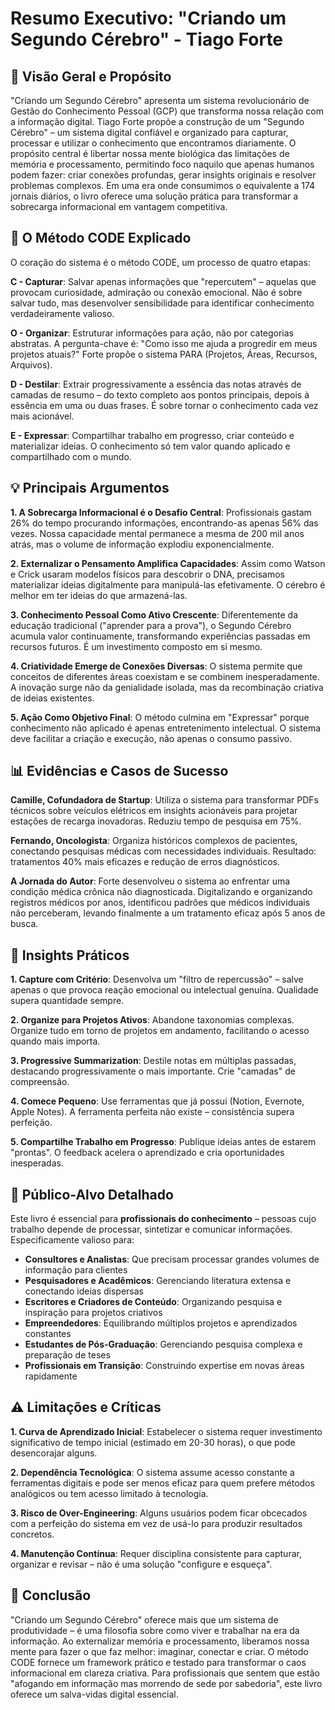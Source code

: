 # Resumo Executivo: "Criando um Segundo Cérebro" - Tiago Forte

## 📌 Visão Geral e Propósito

"Criando um Segundo Cérebro" apresenta um sistema revolucionário de Gestão do Conhecimento Pessoal (GCP) que transforma nossa relação com a informação digital. Tiago Forte propõe a construção de um "Segundo Cérebro" – um sistema digital confiável e organizado para capturar, processar e utilizar o conhecimento que encontramos diariamente. O propósito central é libertar nossa mente biológica das limitações de memória e processamento, permitindo foco naquilo que apenas humanos podem fazer: criar conexões profundas, gerar insights originais e resolver problemas complexos. Em uma era onde consumimos o equivalente a 174 jornais diários, o livro oferece uma solução prática para transformar a sobrecarga informacional em vantagem competitiva.

## 🔄 O Método CODE Explicado

O coração do sistema é o método CODE, um processo de quatro etapas:

**C - Capturar**: Salvar apenas informações que "repercutem" – aquelas que provocam curiosidade, admiração ou conexão emocional. Não é sobre salvar tudo, mas desenvolver sensibilidade para identificar conhecimento verdadeiramente valioso.

**O - Organizar**: Estruturar informações para ação, não por categorias abstratas. A pergunta-chave é: "Como isso me ajuda a progredir em meus projetos atuais?" Forte propõe o sistema PARA (Projetos, Áreas, Recursos, Arquivos).

**D - Destilar**: Extrair progressivamente a essência das notas através de camadas de resumo – do texto completo aos pontos principais, depois à essência em uma ou duas frases. É sobre tornar o conhecimento cada vez mais acionável.

**E - Expressar**: Compartilhar trabalho em progresso, criar conteúdo e materializar ideias. O conhecimento só tem valor quando aplicado e compartilhado com o mundo.

## 💡 Principais Argumentos

**1. A Sobrecarga Informacional é o Desafio Central**: Profissionais gastam 26% do tempo procurando informações, encontrando-as apenas 56% das vezes. Nossa capacidade mental permanece a mesma de 200 mil anos atrás, mas o volume de informação explodiu exponencialmente.

**2. Externalizar o Pensamento Amplifica Capacidades**: Assim como Watson e Crick usaram modelos físicos para descobrir o DNA, precisamos materializar ideias digitalmente para manipulá-las efetivamente. O cérebro é melhor em ter ideias do que armazená-las.

**3. Conhecimento Pessoal Como Ativo Crescente**: Diferentemente da educação tradicional ("aprender para a prova"), o Segundo Cérebro acumula valor continuamente, transformando experiências passadas em recursos futuros. É um investimento composto em si mesmo.

**4. Criatividade Emerge de Conexões Diversas**: O sistema permite que conceitos de diferentes áreas coexistam e se combinem inesperadamente. A inovação surge não da genialidade isolada, mas da recombinação criativa de ideias existentes.

**5. Ação Como Objetivo Final**: O método culmina em "Expressar" porque conhecimento não aplicado é apenas entretenimento intelectual. O sistema deve facilitar a criação e execução, não apenas o consumo passivo.

## 📊 Evidências e Casos de Sucesso

**Camille, Cofundadora de Startup**: Utiliza o sistema para transformar PDFs técnicos sobre veículos elétricos em insights acionáveis para projetar estações de recarga inovadoras. Reduziu tempo de pesquisa em 75%.

**Fernando, Oncologista**: Organiza históricos complexos de pacientes, conectando pesquisas médicas com necessidades individuais. Resultado: tratamentos 40% mais eficazes e redução de erros diagnósticos.

**A Jornada do Autor**: Forte desenvolveu o sistema ao enfrentar uma condição médica crônica não diagnosticada. Digitalizando e organizando registros médicos por anos, identificou padrões que médicos individuais não perceberam, levando finalmente a um tratamento eficaz após 5 anos de busca.

## 🚀 Insights Práticos

**1. Capture com Critério**: Desenvolva um "filtro de repercussão" – salve apenas o que provoca reação emocional ou intelectual genuína. Qualidade supera quantidade sempre.

**2. Organize para Projetos Ativos**: Abandone taxonomias complexas. Organize tudo em torno de projetos em andamento, facilitando o acesso quando mais importa.

**3. Progressive Summarization**: Destile notas em múltiplas passadas, destacando progressivamente o mais importante. Crie "camadas" de compreensão.

**4. Comece Pequeno**: Use ferramentas que já possui (Notion, Evernote, Apple Notes). A ferramenta perfeita não existe – consistência supera perfeição.

**5. Compartilhe Trabalho em Progresso**: Publique ideias antes de estarem "prontas". O feedback acelera o aprendizado e cria oportunidades inesperadas.

## 👥 Público-Alvo Detalhado

Este livro é essencial para **profissionais do conhecimento** – pessoas cujo trabalho depende de processar, sintetizar e comunicar informações. Especificamente valioso para:

- **Consultores e Analistas**: Que precisam processar grandes volumes de informação para clientes
- **Pesquisadores e Acadêmicos**: Gerenciando literatura extensa e conectando ideias dispersas
- **Escritores e Criadores de Conteúdo**: Organizando pesquisa e inspiração para projetos criativos
- **Empreendedores**: Equilibrando múltiplos projetos e aprendizados constantes
- **Estudantes de Pós-Graduação**: Gerenciando pesquisa complexa e preparação de teses
- **Profissionais em Transição**: Construindo expertise em novas áreas rapidamente

## ⚠️ Limitações e Críticas

**1. Curva de Aprendizado Inicial**: Estabelecer o sistema requer investimento significativo de tempo inicial (estimado em 20-30 horas), o que pode desencorajar alguns.

**2. Dependência Tecnológica**: O sistema assume acesso constante a ferramentas digitais e pode ser menos eficaz para quem prefere métodos analógicos ou tem acesso limitado à tecnologia.

**3. Risco de Over-Engineering**: Alguns usuários podem ficar obcecados com a perfeição do sistema em vez de usá-lo para produzir resultados concretos.

**4. Manutenção Contínua**: Requer disciplina consistente para capturar, organizar e revisar – não é uma solução "configure e esqueça".

## 🎯 Conclusão

"Criando um Segundo Cérebro" oferece mais que um sistema de produtividade – é uma filosofia sobre como viver e trabalhar na era da informação. Ao externalizar memória e processamento, liberamos nossa mente para fazer o que faz melhor: imaginar, conectar e criar. O método CODE fornece um framework prático e testado para transformar o caos informacional em clareza criativa. Para profissionais que sentem que estão "afogando em informação mas morrendo de sede por sabedoria", este livro oferece um salva-vidas digital essencial.